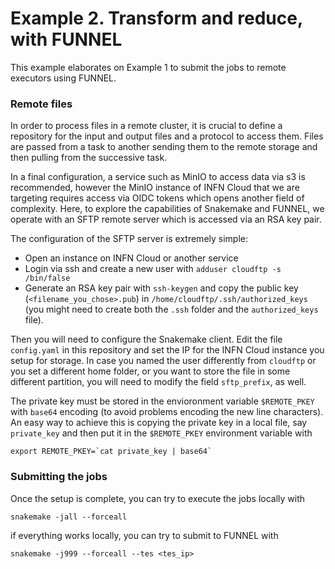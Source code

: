 # Example 2. Transform and reduce, with FUNNEL
This example elaborates on Example 1 to submit the jobs to remote 
executors using FUNNEL. 

### Remote files
In order to process files in a remote cluster, it is crucial to define 
a repository for the input and output files and a protocol to access them. 
Files are passed from a task to another sending them to the remote storage 
and then pulling from the successive task. 

In a final configuration, a service such as MinIO to access data via s3 is 
recommended, however the MinIO instance of INFN Cloud that we are targeting
requires access via OIDC tokens which opens another field of complexity.
Here, to explore the capabilities of Snakemake and FUNNEL, we operate with 
an SFTP remote server which is accessed via an RSA key pair. 

The configuration of the SFTP server is extremely simple:
 * Open an instance on INFN Cloud or another service
 * Login via ssh and create a new user with
   `adduser cloudftp -s /bin/false`
 * Generate an RSA key pair with `ssh-keygen` and copy the 
   public key (`<filename_you_chose>.pub`) in `/home/cloudftp/.ssh/authorized_keys`
   (you might need to create both the `.ssh` folder and the `authorized_keys` file).
 
Then you will need to configure the Snakemake client. Edit the file 
`config.yaml` in this repository and set the IP for the INFN Cloud instance you 
setup for storage. In case you named the user differently from `cloudftp` or 
you set a different home folder, or you want to store the file in some different 
partition, you will need to modify the field `sftp_prefix`, as well. 

The private key must be stored in the envioronment variable 
`$REMOTE_PKEY` with `base64` encoding (to avoid problems encoding
the new line characters).
An easy way to achieve this is copying the private key in a local file, 
say `private_key` and then put it in the `$REMOTE_PKEY` environment 
variable with
```
export REMOTE_PKEY=`cat private_key | base64`
```

### Submitting the jobs 
Once the setup is complete, you can try to execute the jobs locally with
```
snakemake -jall --forceall 
```
if everything works locally, you can try to submit to FUNNEL with
```
snakemake -j999 --forceall --tes <tes_ip>
```


